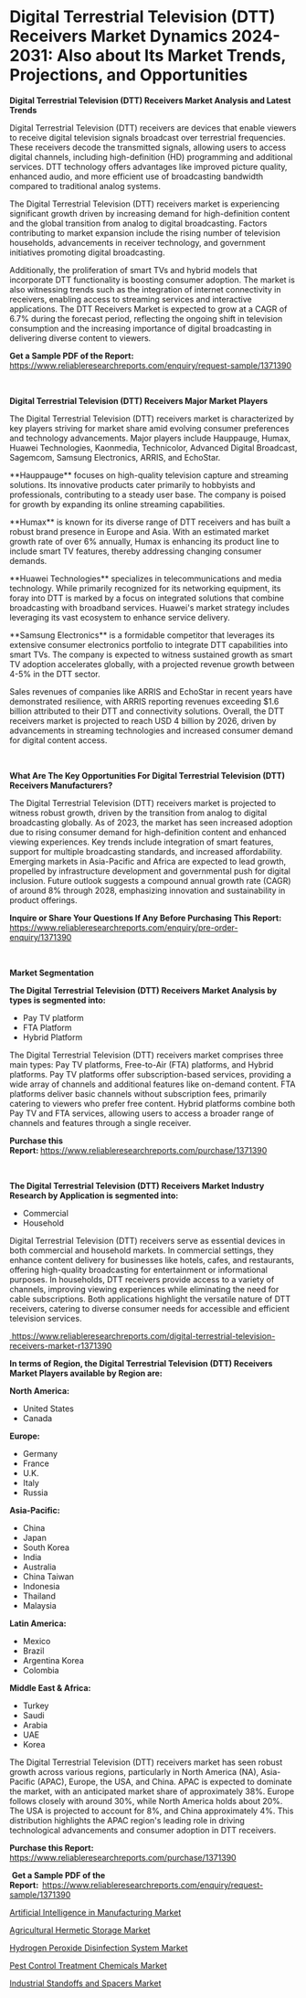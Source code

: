 <p><h1>Digital Terrestrial Television (DTT) Receivers Market Dynamics 2024-2031: Also about Its Market Trends, Projections, and Opportunities</h1></p><p><strong>Digital Terrestrial Television (DTT) Receivers Market Analysis and Latest Trends</strong></p>
<p><p>Digital Terrestrial Television (DTT) receivers are devices that enable viewers to receive digital television signals broadcast over terrestrial frequencies. These receivers decode the transmitted signals, allowing users to access digital channels, including high-definition (HD) programming and additional services. DTT technology offers advantages like improved picture quality, enhanced audio, and more efficient use of broadcasting bandwidth compared to traditional analog systems.</p><p>The Digital Terrestrial Television (DTT) receivers market is experiencing significant growth driven by increasing demand for high-definition content and the global transition from analog to digital broadcasting. Factors contributing to market expansion include the rising number of television households, advancements in receiver technology, and government initiatives promoting digital broadcasting.</p><p>Additionally, the proliferation of smart TVs and hybrid models that incorporate DTT functionality is boosting consumer adoption. The market is also witnessing trends such as the integration of internet connectivity in receivers, enabling access to streaming services and interactive applications. The DTT Receivers Market is expected to grow at a CAGR of 6.7% during the forecast period, reflecting the ongoing shift in television consumption and the increasing importance of digital broadcasting in delivering diverse content to viewers.</p></p>
<p><strong>Get a Sample PDF of the Report:&nbsp;</strong> <a href="https://www.reliableresearchreports.com/enquiry/request-sample/1371390?utm_campaign=28&utm_medium=2&utm_source=Github&utm_content=ia&utm_term=06122024&utm_id=digital-terrestrial-television-dtt-receivers">https://www.reliableresearchreports.com/enquiry/request-sample/1371390</a></p>
<p>&nbsp;</p>
<p><strong>Digital Terrestrial Television (DTT) Receivers Major Market Players</strong></p>
<p><p>The Digital Terrestrial Television (DTT) receivers market is characterized by key players striving for market share amid evolving consumer preferences and technology advancements. Major players include Hauppauge, Humax, Huawei Technologies, Kaonmedia, Technicolor, Advanced Digital Broadcast, Sagemcom, Samsung Electronics, ARRIS, and EchoStar.</p><p>**Hauppauge** focuses on high-quality television capture and streaming solutions. Its innovative products cater primarily to hobbyists and professionals, contributing to a steady user base. The company is poised for growth by expanding its online streaming capabilities.</p><p>**Humax** is known for its diverse range of DTT receivers and has built a robust brand presence in Europe and Asia. With an estimated market growth rate of over 6% annually, Humax is enhancing its product line to include smart TV features, thereby addressing changing consumer demands.</p><p>**Huawei Technologies** specializes in telecommunications and media technology. While primarily recognized for its networking equipment, its foray into DTT is marked by a focus on integrated solutions that combine broadcasting with broadband services. Huawei's market strategy includes leveraging its vast ecosystem to enhance service delivery.</p><p>**Samsung Electronics** is a formidable competitor that leverages its extensive consumer electronics portfolio to integrate DTT capabilities into smart TVs. The company is expected to witness sustained growth as smart TV adoption accelerates globally, with a projected revenue growth between 4-5% in the DTT sector.</p><p>Sales revenues of companies like ARRIS and EchoStar in recent years have demonstrated resilience, with ARRIS reporting revenues exceeding $1.6 billion attributed to their DTT and connectivity solutions. Overall, the DTT receivers market is projected to reach USD 4 billion by 2026, driven by advancements in streaming technologies and increased consumer demand for digital content access.</p></p>
<p>&nbsp;</p>
<p><strong>What Are The Key Opportunities For Digital Terrestrial Television (DTT) Receivers Manufacturers?</strong></p>
<p><p>The Digital Terrestrial Television (DTT) receivers market is projected to witness robust growth, driven by the transition from analog to digital broadcasting globally. As of 2023, the market has seen increased adoption due to rising consumer demand for high-definition content and enhanced viewing experiences. Key trends include integration of smart features, support for multiple broadcasting standards, and increased affordability. Emerging markets in Asia-Pacific and Africa are expected to lead growth, propelled by infrastructure development and governmental push for digital inclusion. Future outlook suggests a compound annual growth rate (CAGR) of around 8% through 2028, emphasizing innovation and sustainability in product offerings.</p></p>
<p><strong>Inquire or Share Your Questions If Any Before Purchasing This Report:</strong> <a href="https://www.reliableresearchreports.com/enquiry/pre-order-enquiry/1371390?utm_campaign=28&utm_medium=2&utm_source=Github&utm_content=ia&utm_term=06122024&utm_id=digital-terrestrial-television-dtt-receivers">https://www.reliableresearchreports.com/enquiry/pre-order-enquiry/1371390</a></p>
<p>&nbsp;</p>
<p><strong>Market Segmentation</strong></p>
<p><strong>The Digital Terrestrial Television (DTT) Receivers Market Analysis by types is segmented into:</strong></p>
<p><ul><li>Pay TV platform</li><li>FTA Platform</li><li>Hybrid Platform</li></ul></p>
<p><p>The Digital Terrestrial Television (DTT) receivers market comprises three main types: Pay TV platforms, Free-to-Air (FTA) platforms, and Hybrid platforms. Pay TV platforms offer subscription-based services, providing a wide array of channels and additional features like on-demand content. FTA platforms deliver basic channels without subscription fees, primarily catering to viewers who prefer free content. Hybrid platforms combine both Pay TV and FTA services, allowing users to access a broader range of channels and features through a single receiver.</p></p>
<p><strong>Purchase this Report:&nbsp;</strong><a href="https://www.reliableresearchreports.com/purchase/1371390?utm_campaign=28&utm_medium=2&utm_source=Github&utm_content=ia&utm_term=06122024&utm_id=digital-terrestrial-television-dtt-receivers">https://www.reliableresearchreports.com/purchase/1371390</a></p>
<p>&nbsp;</p>
<p><strong>The Digital Terrestrial Television (DTT) Receivers Market Industry Research by Application is segmented into:</strong></p>
<p><ul><li>Commercial</li><li>Household</li></ul></p>
<p><p>Digital Terrestrial Television (DTT) receivers serve as essential devices in both commercial and household markets. In commercial settings, they enhance content delivery for businesses like hotels, cafes, and restaurants, offering high-quality broadcasting for entertainment or informational purposes. In households, DTT receivers provide access to a variety of channels, improving viewing experiences while eliminating the need for cable subscriptions. Both applications highlight the versatile nature of DTT receivers, catering to diverse consumer needs for accessible and efficient television services.</p></p>
<p><a href="https://www.reliableresearchreports.com/digital-terrestrial-television-receivers-market-r1371390?utm_campaign=28&utm_medium=2&utm_source=Github&utm_content=ia&utm_term=06122024&utm_id=digital-terrestrial-television-dtt-receivers">&nbsp;https://www.reliableresearchreports.com/digital-terrestrial-television-receivers-market-r1371390</a></p>
<p><strong>In terms of Region, the Digital Terrestrial Television (DTT) Receivers Market Players available by Region are:</strong></p>
<p>
    <p> <strong> North America: </strong>
        <ul>
            <li>United States</li>
            <li>Canada</li>
        </ul>
        </p> 
    <p> <strong> Europe: </strong>
        <ul>
            <li>Germany</li>
            <li>France</li>
            <li>U.K.</li>
            <li>Italy</li>
            <li>Russia</li>
        </ul>
        </p> 
    <p> <strong> Asia-Pacific: </strong>
        <ul>
            <li>China</li>
            <li>Japan</li>
            <li>South Korea</li>
            <li>India</li>
            <li>Australia</li>
            <li>China Taiwan</li>
            <li>Indonesia</li>
            <li>Thailand</li>
            <li>Malaysia</li>
        </ul>
        </p> 
    <p> <strong> Latin America: </strong>
        <ul>
            <li>Mexico</li>
            <li>Brazil</li>
            <li>Argentina Korea</li>
            <li>Colombia</li>
        </ul>
        </p> 
    <p> <strong> Middle East & Africa: </strong>
        <ul>
            <li>Turkey</li>
            <li>Saudi</li>
            <li>Arabia</li>
            <li>UAE</li>
            <li>Korea</li>
        </ul>
    </p>
    </p>
<p><p>The Digital Terrestrial Television (DTT) receivers market has seen robust growth across various regions, particularly in North America (NA), Asia-Pacific (APAC), Europe, the USA, and China. APAC is expected to dominate the market, with an anticipated market share of approximately 38%. Europe follows closely with around 30%, while North America holds about 20%. The USA is projected to account for 8%, and China approximately 4%. This distribution highlights the APAC region's leading role in driving technological advancements and consumer adoption in DTT receivers.</p></p>
<p><strong>Purchase this Report: </strong><a href="https://www.reliableresearchreports.com/purchase/1371390?utm_campaign=28&utm_medium=2&utm_source=Github&utm_content=ia&utm_term=06122024&utm_id=digital-terrestrial-television-dtt-receivers">https://www.reliableresearchreports.com/purchase/1371390</a></p>
<p>&nbsp;<strong>Get a Sample PDF of the Report:&nbsp;&nbsp;</strong><a href="https://www.reliableresearchreports.com/enquiry/request-sample/1371390?utm_campaign=28&utm_medium=2&utm_source=Github&utm_content=ia&utm_term=06122024&utm_id=digital-terrestrial-television-dtt-receivers">https://www.reliableresearchreports.com/enquiry/request-sample/1371390</a></p>
<p><strong></strong></p>
<p><p><a href="https://www.linkedin.com/pulse/key-insights-artificial-intelligence-manufacturing-market-0f5zf?utm_campaign=28&utm_medium=2&utm_source=Github&utm_content=ia&utm_term=06122024&utm_id=digital-terrestrial-television-dtt-receivers">Artificial Intelligence in Manufacturing Market</a></p><p><a href="https://issuu.com/reportprime-2/docs/agricultural-hermetic-storage-market-size-2030.ppt?utm_campaign=28&utm_medium=2&utm_source=Github&utm_content=ia&utm_term=06122024&utm_id=digital-terrestrial-television-dtt-receivers">Agricultural Hermetic Storage Market</a></p><p><a href="https://www.linkedin.com/pulse/hydrogen-peroxide-disinfection-system-market-analysis-from-2024-m23zc?utm_campaign=28&utm_medium=2&utm_source=Github&utm_content=ia&utm_term=06122024&utm_id=digital-terrestrial-television-dtt-receivers">Hydrogen Peroxide Disinfection System Market</a></p><p><a href="https://issuu.com/reportprime-2/docs/pest-control-treatment-chemicals-market-size-2030.?utm_campaign=28&utm_medium=2&utm_source=Github&utm_content=ia&utm_term=06122024&utm_id=digital-terrestrial-television-dtt-receivers">Pest Control Treatment Chemicals Market</a></p><p><a href="https://github.com/BellAuer/Market-Research-Report-List-1/blob/main/industrial-standoffs-and-spacers-market.md?utm_campaign=28&utm_medium=2&utm_source=Github&utm_content=ia&utm_term=06122024&utm_id=digital-terrestrial-television-dtt-receivers">Industrial Standoffs and Spacers Market</a></p></p>
